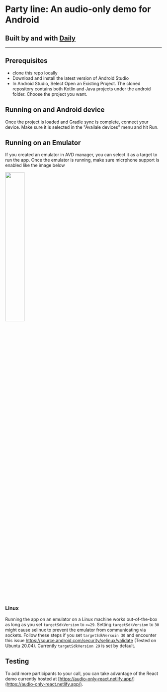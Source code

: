 # Party line: An audio-only demo for Android

## Built by and with [Daily](https://docs.daily.co/reference#using-the-react-native-daily-js-library)

---

## Prerequisites

- clone this repo locally
- Download and install the latest version of Android Studio
- In Android Studio, Select Open an Existing Project. The cloned repository contains both Kotlin and Java projects under the android folder. Choose the project you want.

## Running on and Android device

Once the project is loaded and Gradle sync is complete, connect your device. Make sure it is selected in the "Availale devices" menu and hit Run.

## Running on an Emulator

If you created an emulator in AVD manager, you can select it as a target to run the app. Once the emulator is running, make sure  micrphone support is enabled like the image below

<img src="https://user-images.githubusercontent.com/885084/109444441-eb10a200-7a45-11eb-9068-8a9179ab467e.png" width="35%">

### Linux

Running the app on an emulator on a Linux machine works out-of-the-box as long as you set `targetSdkVersion` to `<=29`. Setting `targetSdkVersion` to `30` might cause selinux to prevent the emulator from communicating via sockets. Follow these steps if you set `targetSdkVersoin 30` and encounter this issue https://source.android.com/security/selinux/validate (Tested on Ubuntu 20.04). Currently `targetSdkVersion 29` is set by default.

## Testing

To add more participants to your call, you can take advantage of the React demo currently hosted at [https://audio-only-react.netlify.app/](https://audio-only-react.netlify.app/).
